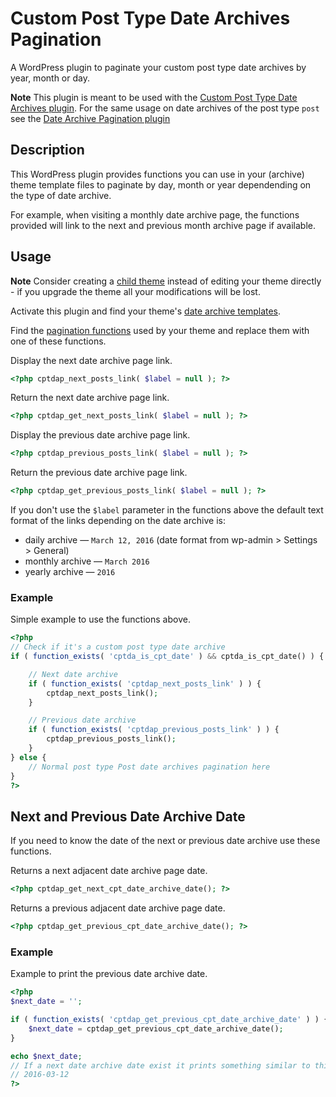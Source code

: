 # Custom Post Type Date Archives Pagination #

A WordPress plugin to paginate your custom post type date archives by year, month or day.

**Note**
This plugin is meant to be used with the [Custom Post Type Date Archives plugin](https://github.com/keesiemeijer/custom-post-type-date-archives). For the same usage on date archives of the post type `post` see the [Date Archive Pagination plugin](https://github.com/keesiemeijer/date-archives-pagination)

## Description ##

This WordPress plugin provides functions you can use in your (archive) theme template files to paginate by day, month or year dependending on the type of date archive.

For example, when visiting a monthly date archive page, the functions provided will link to the next and previous month archive page if available.

## Usage ##

**Note**
Consider creating a <a href="http://codex.wordpress.org/Child_Themes">child theme</a> instead of editing your theme directly - if you upgrade the theme all your modifications will be lost.

Activate this plugin and find your theme's [date archive templates](https://developer.wordpress.org/themes/basics/template-hierarchy/#date).

Find the [pagination functions](https://codex.wordpress.org/Pagination#Function_Reference) used by your theme and replace them with one of these functions.

Display the next date archive page link.
```php
<?php cptdap_next_posts_link( $label = null ); ?>
```

Return the next date archive page link.
```php
<?php cptdap_get_next_posts_link( $label = null ); ?>
```

Display the previous date archive page link.
```php
<?php cptdap_previous_posts_link( $label = null ); ?>
```

Return the previous date archive page link.
```php
<?php cptdap_get_previous_posts_link( $label = null ); ?>

```

If you don't use the `$label` parameter in the functions above the default text format of the links depending on the date archive is:

* daily archive   — `March 12, 2016` (date format from wp-admin > Settings > General)
* monthly archive — `March 2016`
* yearly archive  — `2016`

### Example ###
Simple example to use the functions above.

```php
<?php
// Check if it's a custom post type date archive
if ( function_exists( 'cptda_is_cpt_date' ) && cptda_is_cpt_date() ) {

	// Next date archive
	if ( function_exists( 'cptdap_next_posts_link' ) ) {
		cptdap_next_posts_link();
	}

	// Previous date archive
	if ( function_exists( 'cptdap_previous_posts_link' ) ) {
		cptdap_previous_posts_link();
	}
} else {
	// Normal post type Post date archives pagination here
}
?>
```

## Next and Previous Date Archive Date ##
If you need to know the date of the next or previous date archive use these functions.

Returns a next adjacent date archive page date.
```php
<?php cptdap_get_next_cpt_date_archive_date(); ?>

```

Returns a previous adjacent date archive page date.
```php
<?php cptdap_get_previous_cpt_date_archive_date(); ?>

```

### Example ###
Example to print the previous date archive date.
```php
<?php
$next_date = '';

if ( function_exists( 'cptdap_get_previous_cpt_date_archive_date' ) ) {
	$next_date = cptdap_get_previous_cpt_date_archive_date();	
}

echo $next_date;
// If a next date archive date exist it prints something similar to this
// 2016-03-12
?>
```




